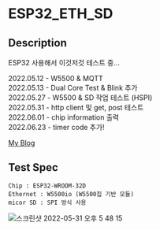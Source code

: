 # ESP32_ETH_SD

## Description
ESP32 사용해서 이것저것 테스트 중...  

2022.05.12 - W5500 & MQTT  
2022.05.13 - Dual Core Test & Blink 추가  
2022.05.27 - W5500 & SD 작업 테스트 (HSPI)  
2022.05.31 - http client 및 get, post 테스트  
2022.06.01 - chip information 출력  
2022.06.23 - timer code 추가!  

[My Blog](https://dev91.tistory.com/)


## Test Spec
```
Chip : ESP32-WROOM-32D
Ethernet : W5500io (W5500칩 기반 모듈)
micor SD : SPI 방식 사용
```


![스크린샷 2022-05-31 오후 5 48 15](https://user-images.githubusercontent.com/38420069/171132855-c896f5bc-011a-4a41-93be-adafc06ef6c2.png)

